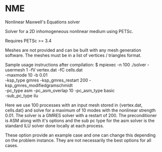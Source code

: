 NME
===

Nonlinear Maxwell's Equations solver

Solver for a 2D inhomogeneous nonlinear medium using PETSc.

Requires PETSc >= 3.4

Meshes are not provided and can be built with any mesh generation
software. The meshes must be in a list of vertices / triangles 
format.

Sample usage instructions after compilation:
$ mpiexec -n 100 ./solver -usermesh 1 -fV vertex.dat -fC cells.dat \
  -maxmode 10 -b 0.01 \
  -ksp_type gmres -ksp_gmres_restart 200 	-ksp_gmres_modifiedgramschmidt \
  -pc_type asm -pc_asm_overlap 10 -pc_asm_type basic \
  -sub_pc_type ilu 

Here we use 100 processes with an input mesh stored in {vertex.dat, cells.dat}
and solve for a maximum of 10 modes with the nonlinear strength 0.01.
The solver is a GMRES solver with a restart of 200. The preconditioner
is ASM along with it's options and the sub pc type for the asm solver
is the standard ILU solver done locally at each process.

These option provide an example case and one can change this depending
on the problem instance. They are not necessarily the best options for
all cases.
